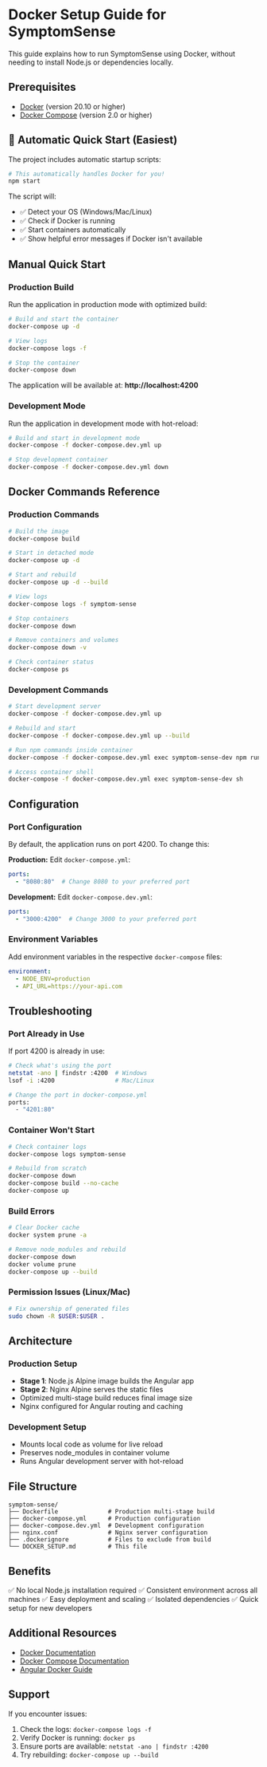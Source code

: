 # Docker Setup Guide for SymptomSense

This guide explains how to run SymptomSense using Docker, without needing to install Node.js or dependencies locally.

## Prerequisites

- [Docker](https://docs.docker.com/get-docker/) (version 20.10 or higher)
- [Docker Compose](https://docs.docker.com/compose/install/) (version 2.0 or higher)

## 🚀 Automatic Quick Start (Easiest)

The project includes automatic startup scripts:

```bash
# This automatically handles Docker for you!
npm start
```

The script will:
- ✅ Detect your OS (Windows/Mac/Linux)
- ✅ Check if Docker is running
- ✅ Start containers automatically
- ✅ Show helpful error messages if Docker isn't available

## Manual Quick Start

### Production Build

Run the application in production mode with optimized build:

```bash
# Build and start the container
docker-compose up -d

# View logs
docker-compose logs -f

# Stop the container
docker-compose down
```

The application will be available at: **http://localhost:4200**

### Development Mode

Run the application in development mode with hot-reload:

```bash
# Build and start in development mode
docker-compose -f docker-compose.dev.yml up

# Stop development container
docker-compose -f docker-compose.dev.yml down
```

## Docker Commands Reference

### Production Commands

```bash
# Build the image
docker-compose build

# Start in detached mode
docker-compose up -d

# Start and rebuild
docker-compose up -d --build

# View logs
docker-compose logs -f symptom-sense

# Stop containers
docker-compose down

# Remove containers and volumes
docker-compose down -v

# Check container status
docker-compose ps
```

### Development Commands

```bash
# Start development server
docker-compose -f docker-compose.dev.yml up

# Rebuild and start
docker-compose -f docker-compose.dev.yml up --build

# Run npm commands inside container
docker-compose -f docker-compose.dev.yml exec symptom-sense-dev npm run test

# Access container shell
docker-compose -f docker-compose.dev.yml exec symptom-sense-dev sh
```

## Configuration

### Port Configuration

By default, the application runs on port 4200. To change this:

**Production:**
Edit `docker-compose.yml`:
```yaml
ports:
  - "8080:80"  # Change 8080 to your preferred port
```

**Development:**
Edit `docker-compose.dev.yml`:
```yaml
ports:
  - "3000:4200"  # Change 3000 to your preferred port
```

### Environment Variables

Add environment variables in the respective `docker-compose` files:

```yaml
environment:
  - NODE_ENV=production
  - API_URL=https://your-api.com
```

## Troubleshooting

### Port Already in Use

If port 4200 is already in use:

```bash
# Check what's using the port
netstat -ano | findstr :4200  # Windows
lsof -i :4200                 # Mac/Linux

# Change the port in docker-compose.yml
ports:
  - "4201:80"
```

### Container Won't Start

```bash
# Check container logs
docker-compose logs symptom-sense

# Rebuild from scratch
docker-compose down
docker-compose build --no-cache
docker-compose up
```

### Build Errors

```bash
# Clear Docker cache
docker system prune -a

# Remove node_modules and rebuild
docker-compose down
docker volume prune
docker-compose up --build
```

### Permission Issues (Linux/Mac)

```bash
# Fix ownership of generated files
sudo chown -R $USER:$USER .
```

## Architecture

### Production Setup
- **Stage 1**: Node.js Alpine image builds the Angular app
- **Stage 2**: Nginx Alpine serves the static files
- Optimized multi-stage build reduces final image size
- Nginx configured for Angular routing and caching

### Development Setup
- Mounts local code as volume for live reload
- Preserves node_modules in container volume
- Runs Angular development server with hot-reload

## File Structure

```
symptom-sense/
├── Dockerfile              # Production multi-stage build
├── docker-compose.yml      # Production configuration
├── docker-compose.dev.yml  # Development configuration
├── nginx.conf              # Nginx server configuration
├── .dockerignore           # Files to exclude from build
└── DOCKER_SETUP.md         # This file
```

## Benefits

✅ No local Node.js installation required
✅ Consistent environment across all machines
✅ Easy deployment and scaling
✅ Isolated dependencies
✅ Quick setup for new developers

## Additional Resources

- [Docker Documentation](https://docs.docker.com/)
- [Docker Compose Documentation](https://docs.docker.com/compose/)
- [Angular Docker Guide](https://angular.io/guide/deployment)

## Support

If you encounter issues:
1. Check the logs: `docker-compose logs -f`
2. Verify Docker is running: `docker ps`
3. Ensure ports are available: `netstat -ano | findstr :4200`
4. Try rebuilding: `docker-compose up --build`

